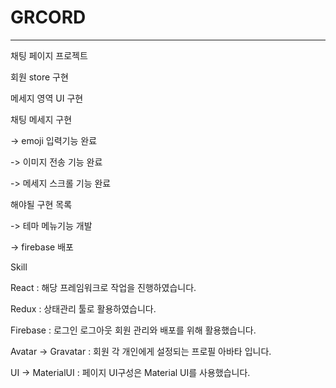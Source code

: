 # GRCORD

---

채팅 페이지 프로젝트

회원 store 구현

메세지 영역 UI 구현

채팅 메세지 구현

-> emoji 입력기능 완료

-> 이미지 전송 기능 완료

-> 메세지 스크롤 기능 완료

해야될 구현 목록

-> 테마 메뉴기능 개발

-> firebase 배포

Skill

React : 해당 프레임워크로 작업을 진행하였습니다.

Redux : 상태관리 툴로 활용하였습니다.

Firebase : 로그인 로그아웃 회원 관리와 배포를 위해 활용했습니다.

Avatar -> Gravatar : 회원 각 개인에게 설정되는 프로필 아바타 입니다.

UI -> MaterialUI : 페이지 UI구성은 Material UI를 사용했습니다.
